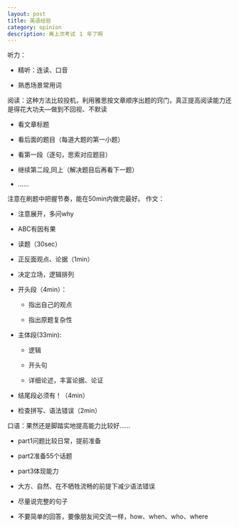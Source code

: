 ```yaml
---
layout: post
title: 英语经验
category: opinion
description: 离上次考试 １ 年了啊
---
```



听力：

- 精听：连读、口音

- 熟悉场景常用词

阅读：这种方法比较投机，利用雅思按文章顺序出题的窍门，真正提高阅读能力还是得花大功夫—做到不回视、不默读

- 看文章标题

- 看后面的题目（每道大题的第一小题）

- 看第一段（逐句，思索对应题目）

- 继续第二段,同上（解决题目后再看下一题）
- ……

注意在刷题中把握节奏，能在50min内做完最好。
作文：

- 注意展开，多问why
- ABC有因有果

- 读题（30sec）

- 正反面观点、论据（1min）

- 决定立场，逻辑排列

- 开头段（4min）：

    - 指出自己的观点

    - 指出原题复杂性

- 主体段(33min):

    - 逻辑

    - 开头句

    - 详细论述，丰富论据、论证

- 结尾段必须有！（4min）

- 检查拼写、语法错误（2min）

口语：果然还是脚踏实地提高能力比较好……

- part1问题比较日常，提前准备
- part2准备55个话题
- part3体现能力

- 大方、自然、在不牺牲流畅的前提下减少语法错误

- 尽量说完整的句子

- 不要简单的回答，要像朋友间交流一样，how、when、who、where